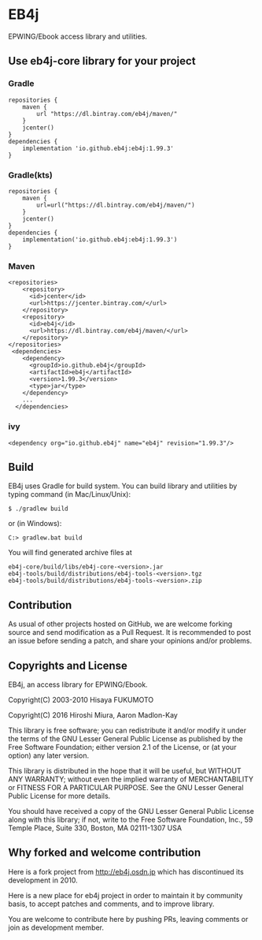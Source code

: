 # EB4j

EPWING/Ebook access library and utilities.


## Use eb4j-core library for your project

### Gradle

```
repositories {
    maven {
        url "https://dl.bintray.com/eb4j/maven/"
    }
    jcenter()
}
dependencies {
    implementation 'io.github.eb4j:eb4j:1.99.3'
}
```

### Gradle(kts)

```
repositories {
    maven {
        url=url("https://dl.bintray.com/eb4j/maven/")
    }
    jcenter()
}
dependencies {
    implementation('io.github.eb4j:eb4j:1.99.3')
}
```

### Maven

```
<repositories>
    <repository>
      <id>jcenter</id>
      <url>https://jcenter.bintray.com/</url>
    </repository>
    <repository>
      <id>eb4j</id>
      <url>https://dl.bintray.com/eb4j/maven/</url>
    </repository>
</repositories>
 <dependencies>
    <dependency>
      <groupId>io.github.eb4j</groupId>
      <artifactId>eb4j</artifactId>
      <version>1.99.3</version>
      <type>jar</type>
    </dependency>
    ...
  </dependencies>
```

### ivy

```
<dependency org="io.github.eb4j" name="eb4j" revision="1.99.3"/>
```

## Build

EB4j uses Gradle for build system. You can build library and utilities
by typing command (in Mac/Linux/Unix):

```
$ ./gradlew build
```

or (in Windows):

```
C:> gradlew.bat build
```

You will find generated archive files at

```
eb4j-core/build/libs/eb4j-core-<version>.jar
eb4j-tools/build/distributions/eb4j-tools-<version>.tgz
eb4j-tools/build/distributions/eb4j-tools-<version>.zip
```

## Contribution

As usual of other projects hosted on GitHub, we are welcome
forking source and send modification as a Pull Request.
It is recommended to post an issue before sending a patch,
and share your opinions and/or problems.

## Copyrights and License

EB4j, an access library for EPWING/Ebook.

Copyright(C) 2003-2010 Hisaya FUKUMOTO

Copyright(C) 2016 Hiroshi Miura, Aaron Madlon-Kay

This library is free software; you can redistribute it and/or modify it under
the terms of the GNU Lesser General Public License as published by the Free
Software Foundation; either version 2.1 of the License, or (at your option) any
later version.

This library is distributed in the hope that it will be useful, but WITHOUT ANY
WARRANTY; without even the implied warranty of MERCHANTABILITY or FITNESS FOR A
PARTICULAR PURPOSE. See the GNU Lesser General Public License for more details.

You should have received a copy of the GNU Lesser General Public License along
with this library; if not, write to the Free Software Foundation, Inc.,
59 Temple Place, Suite 330, Boston, MA 02111-1307 USA

## Why forked and welcome contribution

Here is a fork project from http://eb4j.osdn.jp which has discontinued
its development in 2010.

Here is a new place for eb4j project in order to maintain it by community
basis, to accept patches and comments, and to improve library.

You are welcome to contribute here by pushing PRs, leaving comments or
join as development member.
